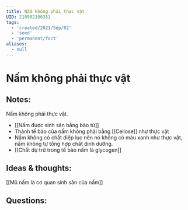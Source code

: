 ```yaml
---
title: Nấm không phải thực vật
UID: 210902100351
tags:
  - 'created/2021/Sep/02'
  - 'seed'
  - 'permanent/fact'
aliases:
  - null
---
```

# Nấm không phải thực vật

## Notes:
Nấm không phải thực vật. 
- [[Nấm được sinh sản bằng bào tử]]
- Thành tế bào của nấm không phải bằng [[Cellose]] như thực vật
- Nấm không có chất diệp lục nên nó không có màu xanh như thực vật, nấm không tự tổng hợp chất dinh dưỡng. 
- [[Chất dự trữ trong tế bào nấm là glycogen]]


## Ideas & thoughts:
[[Mũ nấm là cơ quan sinh sản của nấm]]

## Questions:
